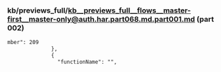 ### kb/previews_full/kb__previews_full__flows__master-first__master-only@auth.har.part068.md.part001.md (part 002)

```md
mber": 209
              },
              {
                "functionName": "",
            
```

```
